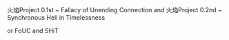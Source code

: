 火焔Project 0.1st ~ Fallacy of Unending Connection
and
火焔Project 0.2nd ~ Synchronous Hell in Timelessness

or
FoUC and SHiT